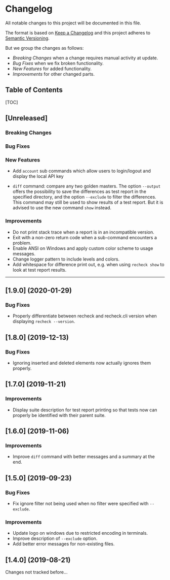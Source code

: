 Changelog
=========

All notable changes to this project will be documented in this file.

The format is based on [Keep a Changelog](https://keepachangelog.com/) and this project adheres to
[Semantic Versioning](https://semver.org/).

But we group the changes as follows:

* *Breaking Changes* when a change requires manual activity at update.
* *Bug Fixes* when we fix broken functionality.
* *New Features* for added functionality.
* *Improvements* for other changed parts.


Table of Contents
-----------------

[TOC]


[Unreleased]
------------

### Breaking Changes

### Bug Fixes

### New Features

* Add `account` sub commands which allow users to login/logout and display the local API key

* `diff` command: compare any two golden masters. The option `--output` offers the possibility to save 
the differences as test report in the specified directory, and the option `--exclude` to filter the differences.
This command may still be used to show results of a test report. But it is advised to use the new command `show` instead.

### Improvements

* Do not print stack trace when a report is in an incompatible version.
* Exit with a non-zero return code when a sub-command encounters a problem.
* Enable ANSI on Windows and apply custom color scheme to usage messages.
* Change logger pattern to include levels and colors.
* Add whitespace for difference print out, e.g. when using `recheck show` to look at test report results.

--------------------------------------------------------------------------------


[1.9.0] (2020-01-29)
--------------------

### Bug Fixes

* Properly differentiate between recheck and recheck.cli version when displaying `recheck --version`.


[1.8.0] (2019-12-13)
--------------------

### Bug Fixes

* Ignoring inserted and deleted elements now actually ignores them properly.


[1.7.0] (2019-11-21)
--------------------

### Improvements

* Display suite description for test report printing so that tests now can properly be identified with their parent suite.


[1.6.0] (2019-11-06)
--------------------

### Improvements

* Improve `diff` command with better messages and a summary at the end.


[1.5.0] (2019-09-23)
--------------------

### Bug Fixes

* Fix ignore filter not being used when no filter were specified with `--exclude`.

### Improvements

* Update logo on windows due to restricted encoding in terminals.
* Improve description of `--exclude` option.
* Add better error messages for non-existing files.


[1.4.0] (2019-08-21)
--------------------

Changes not tracked before...
